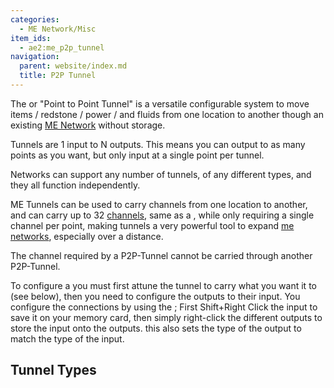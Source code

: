 ```yaml
---
categories:
  - ME Network/Misc
item_ids:
  - ae2:me_p2p_tunnel
navigation:
  parent: website/index.md
  title: P2P Tunnel
---
```


The <ItemLink id="me_p2p_tunnel" /> or "Point to Point Tunnel" is
a versatile configurable system to move items / redstone / power / and fluids from
one location to another though an existing [ME Network](../../me-network.md) without
storage.

<RecipeFor id="me_p2p_tunnel" />

Tunnels are 1 input to N outputs. This means you can output to as many points
as you want, but only input at a single point per tunnel.

Networks can support any number of tunnels, of any different types, and they
all function independently.

ME Tunnels can be used to carry channels from one location to another, and can
carry up to 32 [channels](../channels.md), same as a <ItemLink
id="fluix_covered_dense_cable"/>, while only
requiring a single channel per point, making tunnels a very powerful tool to
expand [me networks](../../me-network.md), especially over a distance.

The channel required by a P2P-Tunnel cannot be carried through another P2P-Tunnel.

To configure a <ItemLink id="me_p2p_tunnel"/>
you must first attune the tunnel to carry what you want it to (see below), then you need
to configure the outputs to their input. You configure the connections by
using the <ItemLink id="memory_card"/>; First
Shift+Right Click the input to save it on your memory card, then simply right-click the different outputs to
store the input onto the outputs. this also sets the type of the output to match the type of the input.

## Tunnel Types

<P2PTunnelTypes />
